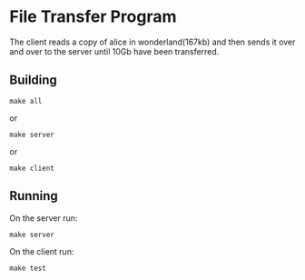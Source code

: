 

# File Transfer Program


The client reads a copy of alice in wonderland(167kb) and then sends it over and over to the server until 10Gb have been transferred.

## Building

```
make all
```
or 
```
make server
```
or 
```
make client
```

## Running
On the server run:
```
make server
```


On the client run:
```
make test
```
